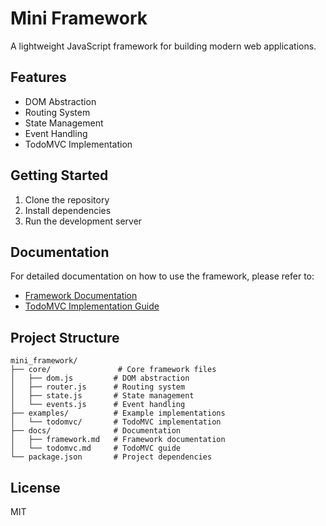 # Mini Framework

A lightweight JavaScript framework for building modern web applications.

## Features

- DOM Abstraction
- Routing System
- State Management
- Event Handling
- TodoMVC Implementation

## Getting Started

1. Clone the repository
2. Install dependencies
3. Run the development server

## Documentation

For detailed documentation on how to use the framework, please refer to:
- [Framework Documentation](docs/framework.md)
- [TodoMVC Implementation Guide](docs/todomvc.md)

## Project Structure

```
mini_framework/
├── core/               # Core framework files
│   ├── dom.js         # DOM abstraction
│   ├── router.js      # Routing system
│   ├── state.js       # State management
│   └── events.js      # Event handling
├── examples/          # Example implementations
│   └── todomvc/       # TodoMVC implementation
├── docs/              # Documentation
│   ├── framework.md   # Framework documentation
│   └── todomvc.md     # TodoMVC guide
└── package.json       # Project dependencies
```

## License

MIT 